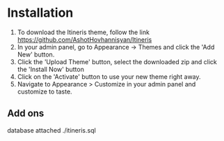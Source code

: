 # Installation
1. To download the Itineris theme, follow the link  https://github.com/AshotHovhannisyan/Itineris
2. In your admin panel, go to Appearance -> Themes and click the 'Add New' button.
3. Click the 'Upload Theme' button, select the downloaded zip and click the 'Install Now' button
4. Click on the 'Activate' button to use your new theme right away.
5. Navigate to Appearance > Customize in your admin panel and customize to taste. 

## Add ons
database attached ./itineris.sql